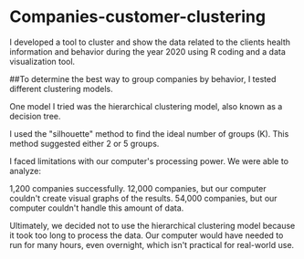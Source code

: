 # Companies-customer-clustering
I developed a tool to cluster and show the data related to the clients health information and behavior during the year 2020 using R coding and a data visualization tool.

##To determine the best way to group companies by behavior, I tested different clustering models. 

One model I tried was the hierarchical clustering model, also known as a decision tree.

I used the "silhouette" method to find the ideal number of groups (K). This method suggested either 2 or 5 groups.

I faced limitations with our computer's processing power. We were able to analyze:

1,200 companies successfully.
12,000 companies, but our computer couldn't create visual graphs of the results.
54,000 companies, but our computer couldn't handle this amount of data.

Ultimately, we decided not to use the hierarchical clustering model because it took too long to process the data. Our computer would have needed to run for many hours, even overnight, which isn't practical for real-world use.
